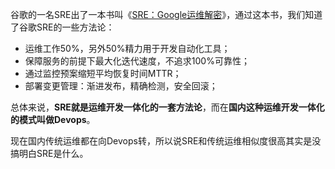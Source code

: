 谷歌的一名SRE出了一本书叫《[SRE：Google运维解密](https://book.douban.com/subject/26875239/)》，通过这本书，我们知道了谷歌SRE的一些方法论： 

- 运维工作50%，另外50%精力用于开发自动化工具； 
- 保障服务的前提下最大化迭代速度，不追求100%可靠性； 
- 通过监控预案缩短平均恢复时间MTTR； 
- 部署变更管理：渐进发布，精确检测，安全回滚； 

总体来说，**SRE就是运维开发一体化的一套方法论**，而在**国内这种运维开发一体化的模式叫做Devops**。 

现在国内传统运维都在向Devops转，所以说SRE和传统运维相似度很高其实是没搞明白SRE是什么。